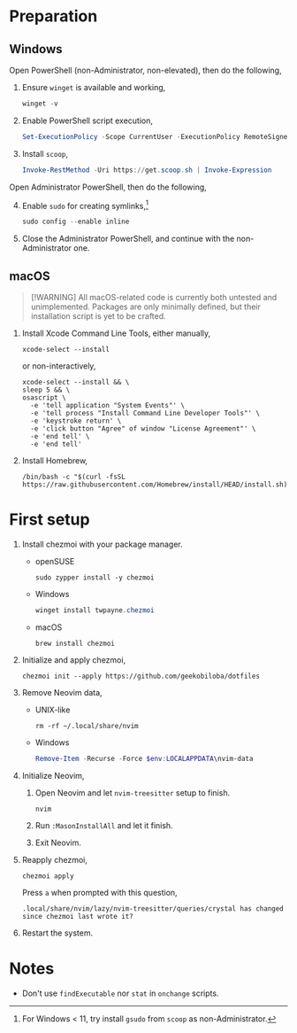 #   Preparation

##  Windows

Open PowerShell (non-Administrator, non-elevated),
then do the following,

1.  Ensure `winget` is available and working,

    ```powershell
    winget -v
    ```

2.  Enable PowerShell script execution,

    ```powershell
    Set-ExecutionPolicy -Scope CurrentUser -ExecutionPolicy RemoteSigned
    ```

3.  Install `scoop`,

    ```powershell
    Invoke-RestMethod -Uri https://get.scoop.sh | Invoke-Expression
    ```

Open Administrator PowerShell, then do the following,

4.  Enable `sudo` for creating symlinks,[^sudo]

    ```powershell
    sudo config --enable inline
    ```

5.  Close the Administrator PowerShell,
    and continue with the non-Administrator one.

[^sudo]: For Windows < 11,
try install `gsudo` from `scoop` as non-Administrator.

##  macOS

>   [!WARNING]
>   All macOS-related code is currently both untested and unimplemented.
>   Packages are only minimally defined,
>   but their installation script is yet to be crafted.

1.  Install Xcode Command Line Tools,
    either manually,

    ```shell
    xcode-select --install
    ```

    or non-interactively,

    ```shell
    xcode-select --install && \
    sleep 5 && \
    osascript \
      -e 'tell application "System Events"' \
      -e 'tell process "Install Command Line Developer Tools"' \
      -e 'keystroke return' \
      -e 'click button "Agree" of window "License Agreement"' \
      -e 'end tell' \
      -e 'end tell'
    ```

2.  Install Homebrew,

    ```shell
    /bin/bash -c "$(curl -fsSL https://raw.githubusercontent.com/Homebrew/install/HEAD/install.sh)"
    ```

#   First setup

1.  Install chezmoi with your package manager.

    -   openSUSE

        ```shell
        sudo zypper install -y chezmoi
        ```

    -   Windows

        ```powershell
        winget install twpayne.chezmoi
        ```

    -   macOS

        ```shell
        brew install chezmoi
        ```

2.  Initialize and apply chezmoi,

    ```shell
    chezmoi init --apply https://github.com/geekobiloba/dotfiles
    ```

3.  Remove Neovim data,

    -   UNIX-like

        ```shell
        rm -rf ~/.local/share/nvim
        ```

    -   Windows

        ```powershell
        Remove-Item -Recurse -Force $env:LOCALAPPDATA\nvim-data
        ```

4.  Initialize Neovim,

    1.  Open Neovim and let `nvim-treesitter` setup to finish.

        ```shell
        nvim
        ```

    2.  Run `:MasonInstallAll` and let it finish.
    3.  Exit Neovim.

5.  Reapply chezmoi,

    ```shell
    chezmoi apply
    ```

    Press `a` when prompted with this question,

    ```
    .local/share/nvim/lazy/nvim-treesitter/queries/crystal has changed since chezmoi last wrote it?
    ```

6.  Restart the system.

#   Notes

<!--
-   To manually install Crystal highlighting in Neovim,
    run `:TSInstall crystal`.
-->

-   Don't use `findExecutable` nor `stat` in `onchange` scripts.

